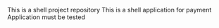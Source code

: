 This is a shell project repository
This is a shell application for payment
Application must be tested
